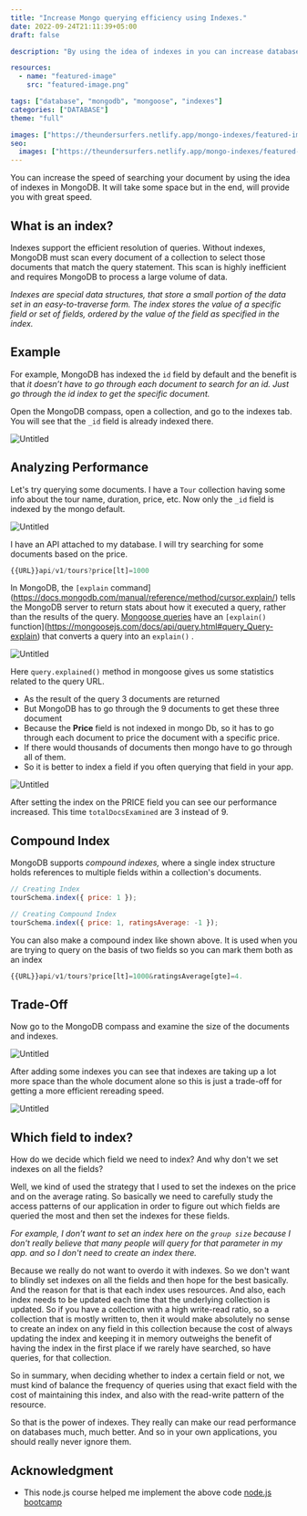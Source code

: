 ```yaml
---
title: "Increase Mongo querying efficiency using Indexes."
date: 2022-09-24T21:11:39+05:00
draft: false

description: "By using the idea of indexes in you can increase database speed for searching your document/record . It will take up some storage space but will provide you with great efficiency."

resources:
  - name: "featured-image"
    src: "featured-image.png"

tags: ["database", "mongodb", "mongoose", "indexes"]
categories: ["DATABASE"]
theme: "full"

images: ["https://theundersurfers.netlify.app/mongo-indexes/featured-image.png"]
seo:
  images: ["https://theundersurfers.netlify.app/mongo-indexes/featured-image.png"]
---
```


<!--more-->

You can increase the speed of searching your document by using the idea of indexes in MongoDB. It will take some space but in the end, will provide you with great speed.

## What is an index?

Indexes support the efficient resolution of queries. Without indexes, MongoDB must scan every document of a collection to select those documents that match the query statement. This scan is highly inefficient and requires MongoDB to process a large volume of data.

_Indexes are special data structures, that store a small portion of the data set in an easy-to-traverse form. The index stores the value of a specific field or set of fields, ordered by the value of the field as specified in the index._

## Example

For example, MongoDB has indexed the `id` field by default and the benefit is that _it doesn’t have to go through each document to search for an id. Just go through the id index to get the specific document._

Open the MongoDB compass, open a collection, and go to the indexes tab. You will see that the `_id` field is already indexed there.

![Untitled](https://firebasestorage.googleapis.com/v0/b/imagehosting-d913b.appspot.com/o/Improve%20querying%20performance%20in%20mongo%201d443163a39d4aea8478b53427a29623_Untitled_1664030219682..png?alt=media&token=68e508c8-5611-4d52-a653-904f923d1353)

## Analyzing Performance

Let's try querying some documents. I have a `Tour` collection having some info about the tour name, duration, price, etc. Now only the `_id` field is indexed by the mongo default.

![Untitled](https://firebasestorage.googleapis.com/v0/b/imagehosting-d913b.appspot.com/o/Improve%20querying%20performance%20in%20mongo%201d443163a39d4aea8478b53427a29623_Untitled%201_1664030221052..png?alt=media&token=f5dc86de-eaed-497f-9ef6-d2b861fb2269)

I have an API attached to my database. I will try searching for some documents based on the price.

```js
{{URL}}api/v1/tours?price[lt]=1000
```

In MongoDB, the `[explain` command](https://docs.mongodb.com/manual/reference/method/cursor.explain/) tells the MongoDB server to return stats about how it executed a query, rather than the results of the query. [Mongoose queries](https://mongoosejs.com/docs/queries.html) have an `[explain()` function](https://mongoosejs.com/docs/api/query.html#query_Query-explain) that converts a query into an `explain()`
.

![Untitled](https://firebasestorage.googleapis.com/v0/b/imagehosting-d913b.appspot.com/o/Improve%20querying%20performance%20in%20mongo%201d443163a39d4aea8478b53427a29623_Untitled%202_1664030222512..png?alt=media&token=49bc991a-09e4-43f7-9c78-360499768876)

Here `query.explained()` method in mongoose gives us some statistics related to the query URL.

- As the result of the query 3 documents are returned
- But MongoDB has to go through the 9 documents to get these three document
- Because the **Price** field is not indexed in mongo Db, so it has to go through each document to price the document with a specific price.
- If there would thousands of documents then mongo have to go through all of them.
- So it is better to index a field if you often querying that field in your app.

![Untitled](https://firebasestorage.googleapis.com/v0/b/imagehosting-d913b.appspot.com/o/Improve%20querying%20performance%20in%20mongo%201d443163a39d4aea8478b53427a29623_Untitled%203_1664030223683..png?alt=media&token=625709ee-5028-4ffb-a312-390a37efa1f1)

After setting the index on the PRICE field you can see our performance increased. This time `totalDocsExamined` are 3 instead of 9.

## Compound Index

MongoDB supports _compound indexes,_ where a single index structure holds references to multiple fields within a collection's documents.

```js
// Creating Index
tourSchema.index({ price: 1 });

// Creating Compound Index
tourSchema.index({ price: 1, ratingsAverage: -1 });
```

You can also make a compound index like shown above. It is used when you are trying to query on the basis of two fields so you can mark them both as an index

```js
{{URL}}api/v1/tours?price[lt]=1000&ratingsAverage[gte]=4.
```

## Trade-Off

Now go to the MongoDB compass and examine the size of the documents and indexes.

![Untitled](https://firebasestorage.googleapis.com/v0/b/imagehosting-d913b.appspot.com/o/Improve%20querying%20performance%20in%20mongo%201d443163a39d4aea8478b53427a29623_Untitled%204_1664030224841..png?alt=media&token=c6cd3e05-72a1-4bea-90d2-607f624d1bc2)

After adding some indexes you can see that indexes are taking up a lot more space than the whole document alone so this is just a trade-off for getting a more efficient rereading speed.

![Untitled](https://firebasestorage.googleapis.com/v0/b/imagehosting-d913b.appspot.com/o/Improve%20querying%20performance%20in%20mongo%201d443163a39d4aea8478b53427a29623_Untitled%205_1664030225986..png?alt=media&token=e491675d-1f17-4676-8ab8-6f88f096c01e)

## Which field to index?

How do we decide which field we need to index? And why don't we set indexes on all the fields?

Well, we kind of used the strategy that I used to set the indexes on the price and on the average rating. So basically we need to carefully study the access patterns of our application in order to figure out which fields are queried the most and then set the indexes for these fields.

_For example, I don’t want to set an index here on the `group size` because I don't really believe that many people will query for that parameter in my app. and so I don't need to create an index there._

Because we really do not want to overdo it with indexes. So we don't want to blindly set indexes on all the fields and then hope for the best basically. And the reason for that is that each index uses resources. And also, each index needs to be updated each time that the underlying collection is updated. So if you have a collection with a high write-read ratio, so a collection that is mostly written to, then it would make absolutely no sense to create an index on any field in this collection because the cost of always updating the index and keeping it in memory outweighs the benefit of having the index in the first place if we rarely have searched, so have queries, for that collection.

So in summary, when deciding whether to index a certain field or not, we must kind of balance the frequency of queries using that exact field with the cost of maintaining this index, and also with the read-write pattern of the resource.

So that is the power of indexes. They really can make our read performance on databases much, much better. And so in your own applications, you should really never ignore them.

## Acknowledgment

- This node.js course helped me implement the above code [node.js bootcamp](https://www.udemy.com/course/nodejs-express-mongodb-bootcamp/)

